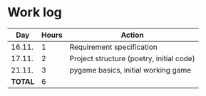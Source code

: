 # Work log

| Day        | Hours | Action                                   |
|------------|-------|------------------------------------------|
| 16.11.     |   1   | Requirement specification                |
| 17.11.     |   2   | Project structure (poetry, initial code) |
| 21.11.     |   3   | pygame basics, initial working game      |
| **TOTAL**  |   6   |                                          |